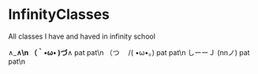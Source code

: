 # InfinityClasses
All classes I have and haved in infinity school

  ∧___∧\n
（｀•ω• )づ__∧    pat pat\n
（つ　 /( •ω•。)  pat pat\n
 しーーＪ (nnノ) pat pat\n
